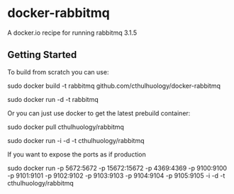 docker-rabbitmq
===============

A docker.io recipe for running rabbitmq 3.1.5 


Getting Started
---------------

To build from scratch you can use:

  sudo docker build -t rabbitmq github.com/cthulhuology/docker-rabbitmq

  sudo docker run -d -t rabbitmq



Or you can just use docker to get the latest prebuild container:

  sudo docker pull cthulhuology/rabbitmq

  sudo docker run -i -d -t cthulhuology/rabbitmq


If you want to expose the ports as if production

  sudo docker run -p 5672:5672 -p 15672:15672 -p 4369:4369 -p 9100:9100 -p 9101:9101 -p 9102:9102 -p 9103:9103 -p 9104:9104 -p 9105:9105 -i -d -t cthulhuology/rabbitmq


